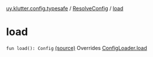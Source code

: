 [uy.klutter.config.typesafe](../index.md) / [ResolveConfig](index.md) / [load](.)


# load
`fun load(): Config` [(source)](https://github.com/kohesive/klutter/blob/master/config-typesafe-jdk6/src/main/kotlin/uy/klutter/config/typesafe/ConfigLoading.kt#L67)
Overrides [ConfigLoader.load](../-config-loader/load.md)


